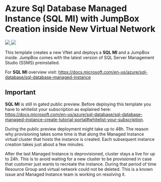 # Azure Sql Database Managed Instance (SQL MI) with JumpBox Creation inside New Virtual Network
<a href="https://portal.azure.com/#create/Microsoft.Template/uri/https%3A%2F%2Fraw.githubusercontent.com%2FAzure%2Fazure-quickstart-templates%2Fmaster%2F201-sqlmi-new-vnet-w-jumpbox%2Fazuredeploy.json" target="_blank">
    <img src="http://azuredeploy.net/deploybutton.png"/>
</a>
<a href="http://armviz.io/#/?load=https%3A%2F%2Fraw.githubusercontent.com%2Fmaster%2Fazure-quickstart-templates%2Fmaster%2F201-sqlmi-new-vnet-w-jumpbox%2Fazuredeploy.json" target="_blank">
    <img src="http://armviz.io/visualizebutton.png"/>
</a>

This template creates a new VNet and deploys a **SQL MI** and a JumpBox inside. JumpBox comes with the latest version of SQL Server Management Studio (SSMS) preinstalled.

For **SQL MI** overview visit: https://docs.microsoft.com/en-us/azure/sql-database/sql-database-managed-instance

## Important
**SQL MI** is still in gated public preview. Before deploying this template you have to whitelist your subscription as explained here: https://docs.microsoft.com/en-us/azure/sql-database/sql-database-managed-instance-create-tutorial-portal#whitelist-your-subscription. 

During the public preview deployment might take up to 48h. The reason why provisioning takes some time is that along the Managed Instance virtual cluster that hosts the instance is created. Each subsequent instance creation takes just about a few minutes.

After the last Managed Instance is deprovisioned, cluster stays a live for up to 24h. This is to avoid waiting for a new cluster to be provisioned in case that customer just wants to recreate the instance. During that period of time Resource Group and virtual network could not be deleted. This is a known issue and Managed Instance team is working on resolving it.


